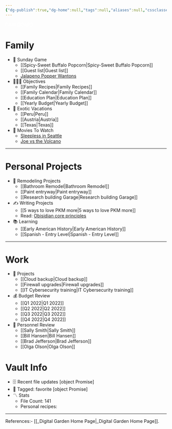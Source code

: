 ```yaml
---
{"dg-publish":true,"dg-home":null,"tags":null,"aliases":null,"cssclasses":["Dashboard"],"permalink":"/dashboard/","dgPassFrontmatter":true,"updated":"2025-02-19T18:22:54.000+05:30"}
---
```


<div class="title" style="color:white">DASHBOARD</div>

# Family
- 🏈 Sunday Game
	- [[Spicy-Sweet Buffalo Popcorn\|Spicy-Sweet Buffalo Popcorn]]
	- [[Guest list\|Guest list]]
	- [Jalapeno Popper Wantons](https://www.allrecipes.com/recipe/166991/jalapeno-popper-wontons/)
- 👨‍👩‍👦 Objectives
	- [[Family Recipes\|Family Recipes]]
	- [[Family Calendar\|Family Calendar]]
	- [[Education Plan\|Education Plan]]
	- [[Yearly Budget\|Yearly Budget]]
- 🌅 Exotic Vacations 
	- [[Peru\|Peru]]
	- [[Austria\|Austria]]
	- [[Texas\|Texas]]  
- 🎥 Movies To Watch
	- [Sleepless in Seattle](https://www.imdb.com/title/tt0108160/)
	- [Joe vs the Volcano](https://www.imdb.com/title/tt0099892/)

---

 # Personal Projects
- 🏡 Remodeling Projects
	- [[Bathroom Remodel\|Bathroom Remodel]]
	- [[Paint entryway\|Paint entryway]]
	- [[Research building Garage\|Research building Garage]] 
 - ✍️ Writing Projects
	- [[5 ways to love PKM more\|5 ways to love PKM more]]
	- Read: [Obisidian core principles](https://tfthacker.medium.com/obsidian-understanding-its-core-design-principles-7f3fafbd6e36)
- 📚 Learning
	- [[Early American History\|Early American History]]
	- [[Spanish - Entry Level\|Spanish - Entry Level]]

---

# Work
- 💼 Projects
	- [[Cloud backup\|Cloud backup]]
	- [[Firewall upgrades\|Firewall upgrades]]
	- [[IT Cybersecurity training\|IT Cybersecurity training]]
- 💰 Budget Review
	- [[Q1 2022\|Q1 2022]]
	- [[Q2 2022\|Q2 2022]]
	- [[Q3 2022\|Q3 2022]]
	- [[Q4 2022\|Q4 2022]]
- 👥 Personnel Review
	- [[Sally Smith\|Sally Smith]]
	- [[Bill Hansen\|Bill Hansen]]
	- [[Brad Jefferson\|Brad Jefferson]]
	- [[Olga Olson\|Olga Olson]]

# Vault Info
- 🗄️ Recent file updates
 [object Promise]
- 🔖 Tagged:  favorite 
 [object Promise]
- 〽️ Stats
	-  File Count: 141
	-  Personal recipes: 

---

References:-
[[_Digital Garden Home Page\|_Digital Garden Home Page]].
